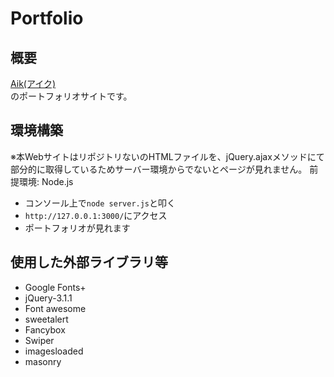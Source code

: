 # Portfolio

## 概要
[Aik(アイク)](https://github.com/aik0aaac)  
のポートフォリオサイトです。

## 環境構築
※本WebサイトはリポジトリないのHTMLファイルを、jQuery.ajaxメソッドにて部分的に取得しているためサーバー環境からでないとページが見れません。
前提環境: Node.js

- コンソール上で`node server.js`と叩く
- `http://127.0.0.1:3000/`にアクセス
- ポートフォリオが見れます

## 使用した外部ライブラリ等
- Google Fonts+
- jQuery-3.1.1
- Font awesome
- sweetalert
- Fancybox
- Swiper
- imagesloaded
- masonry

